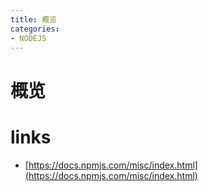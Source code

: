 ```yaml
---
title: 概览
categories: 
- NODEJS
---
```

# 概览


# links

- [https://docs.npmjs.com/misc/index.html](https://docs.npmjs.com/misc/index.html)
